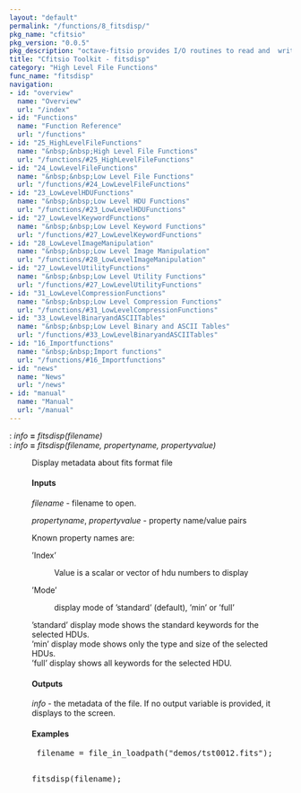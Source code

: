 ```yaml
---
layout: "default"
permalink: "/functions/8_fitsdisp/"
pkg_name: "cfitsio"
pkg_version: "0.0.5"
pkg_description: "octave-fitsio provides I/O routines to read and  write FITS (Flexible Image Transport System) files."
title: "Cfitsio Toolkit - fitsdisp"
category: "High Level File Functions"
func_name: "fitsdisp"
navigation:
- id: "overview"
  name: "Overview"
  url: "/index"
- id: "Functions"
  name: "Function Reference"
  url: "/functions"
- id: "25_HighLevelFileFunctions"
  name: "&nbsp;&nbsp;High Level File Functions"
  url: "/functions/#25_HighLevelFileFunctions"
- id: "24_LowLevelFileFunctions"
  name: "&nbsp;&nbsp;Low Level File Functions"
  url: "/functions/#24_LowLevelFileFunctions"
- id: "23_LowLevelHDUFunctions"
  name: "&nbsp;&nbsp;Low Level HDU Functions"
  url: "/functions/#23_LowLevelHDUFunctions"
- id: "27_LowLevelKeywordFunctions"
  name: "&nbsp;&nbsp;Low Level Keyword Functions"
  url: "/functions/#27_LowLevelKeywordFunctions"
- id: "28_LowLevelImageManipulation"
  name: "&nbsp;&nbsp;Low Level Image Manipulation"
  url: "/functions/#28_LowLevelImageManipulation"
- id: "27_LowLevelUtilityFunctions"
  name: "&nbsp;&nbsp;Low Level Utility Functions"
  url: "/functions/#27_LowLevelUtilityFunctions"
- id: "31_LowLevelCompressionFunctions"
  name: "&nbsp;&nbsp;Low Level Compression Functions"
  url: "/functions/#31_LowLevelCompressionFunctions"
- id: "33_LowLevelBinaryandASCIITables"
  name: "&nbsp;&nbsp;Low Level Binary and ASCII Tables"
  url: "/functions/#33_LowLevelBinaryandASCIITables"
- id: "16_Importfunctions"
  name: "&nbsp;&nbsp;Import functions"
  url: "/functions/#16_Importfunctions"
- id: "news"
  name: "News"
  url: "/news"
- id: "manual"
  name: "Manual"
  url: "/manual"
---
```

<dl class="def">
<dt id="index-_003d"><span class="category">: </span><span><em><var>info</var></em> <strong>=</strong> <em>fitsdisp(<var>filename</var>)</em><a href='#index-_003d' class='copiable-anchor'></a></span></dt>
<dt id="index-_003d-1"><span class="category">: </span><span><em><var>info</var></em> <strong>=</strong> <em>fitsdisp(<var>filename</var>, <var>propertyname</var>, <var>propertyvalue</var>)</em><a href='#index-_003d-1' class='copiable-anchor'></a></span></dt>
<dd><p>Display metadata about fits format file
</p>
<span id="Inputs"></span><h4 class="subsubheading">Inputs</h4>
<p><var>filename</var> - filename to open.
</p>
<p><var>propertyname</var>, <var>propertyvalue</var> - property name/value pairs
</p>
<p>Known property names are:
 </p><dl compact="compact">
<dt><span>&rsquo;Index&rsquo;</span></dt>
<dd><p>Value is a scalar or vector of hdu numbers to display
 </p></dd>
<dt><span>&rsquo;Mode&rsquo;</span></dt>
<dd><p>display mode of &rsquo;standard&rsquo; (default), &rsquo;min&rsquo; or &rsquo;full&rsquo;
 </p></dd>
</dl>

<p>&rsquo;standard&rsquo; display mode shows the standard keywords for the selected HDUs.<br>
 &rsquo;min&rsquo; display mode shows only the type and size of the selected HDUs.<br>
 &rsquo;full&rsquo; display shows all keywords for the selected HDU.
</p>
<span id="Outputs"></span><h4 class="subsubheading">Outputs</h4>
<p><var>info</var> - the metadata of the file. If no output variable is provided, it displays
 to the screen.
</p>
<span id="Examples"></span><h4 class="subsubheading">Examples</h4>
<div class="example">
<pre class="example"> filename = file_in_loadpath(&quot;demos/tst0012.fits&quot;);

 fitsdisp(filename);
 </pre></div>
</dd></dl>